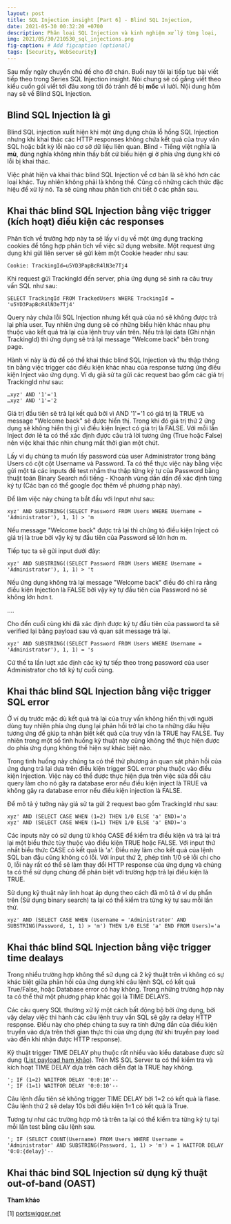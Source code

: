 ```yaml
---
layout: post
title: SQL Injection insight [Part 6] - Blind SQL Injection,
date: 2021-05-30 00:32:20 +0700
description: Phân loại SQL Injection và kinh nghiệm xử lý từng loại,
img: 2021/05/30/210530_sql_injections.png
fig-caption: # Add figcaption (optional)
tags: [Security, WebSecurity]
---
```

Sau mấy ngày chuyển chủ đề cho đỡ chán. Buổi nay tôi lại tiếp tục bài viết tiếp theo trong Series SQL Injection insight. Nói chung sẽ cố gắng viết theo kiểu cuốn gói viết tới đâu xong tới đó tránh để bị **mốc** vì lười. Nội dung hôm nay sẽ về Blind SQL Injection.


## Blind SQL Injection là gì
Blind SQL injection xuất hiện khi một ứng dụng chứa lỗ hổng SQL Injection nhưng khi khai thác các HTTP responses không chứa kết quả của truy vấn SQL hoặc bất kỳ lỗi nào cơ sở dữ liệu liên quan. Blind - Tiếng việt nghĩa là **mù**, đúng nghĩa không nhìn thấy bất cứ biểu hiện gì ở phía ứng dụng khi cõ lỗi bị khai thác.

Việc phát hiện và khai thác blind SQL Injection về cơ bản là sẽ khó hơn các loại khác. Tuy nhiên không phải là không thể. Cũng có những cách thức đặc hiệu để xử lý nó. Ta sẽ cùng nhau phân tích chi tiết ở các phần sau.

## Khai thác blind SQL Injection bằng việc trigger (kích hoạt) điều kiện các responses

Phân tích về trường hợp này ta sẽ lấy ví dụ về một ứng dụng tracking cookies để tổng hợp phân tích về việc sử dụng website. Một request ứng dụng khi gửi liên server sẽ gửi kèm một Cookie header như sau:

```
Cookie: TrackingId=u5YD3PapBcR4lN3e7Tj4
```
Khi request gửi TrackingId đến server, phía ứng dụng sẽ sinh ra câu truy vấn SQL như sau:

```
SELECT TrackingId FROM TrackedUsers WHERE TrackingId = 'u5YD3PapBcR4lN3e7Tj4'
```
Query này chứa lỗi SQL Injection nhưng kết quả của nó sẽ không được trả lại phía user. Tuy nhiên ứng dụng sẽ có những biểu hiện khác nhau phụ thuộc vào kết quả trả lại của lệnh truy vấn trên. Nếu trả lại data (Ghi nhận TrackingId) thì ứng dụng sẽ trả lại message "Welcome back" bên trong page.

Hành vi này là đủ để có thể khai thác blind SQL Injection và thu thập thông tin bằng việc trigger các điều kiện khác nhau của response tương ứng điều kiện Inject vào ứng dụng. Ví dụ giả sử ta gửi các request bao gồm các giá trị TrackingId như sau:

```
…xyz' AND '1'='1
…xyz' AND '1'='2
```
Giá trị đầu tiên sẽ trả lại kết quả bởi vì AND '1'='1 có giá trị là TRUE và message "Welcome back" sẽ được hiển thị. Trong khi đó giá trị thứ 2 ứng dụng sẽ không hiển thị gì vì điều kiện Inject có giá trị là FALSE. Với mỗi lần Inject đơn lẻ ta có thể xác định được câu trả lời tương ứng (True hoặc False) nên việc khai thác nhìn chung mất thời gian một chút.

Lấy ví dụ chúng ta muốn lấy password của user Administrator trong bảng Users có cột cột Username và Password. Ta có thể thực việc này bằng việc gửi một tá các inputs để test nhầm thu thập từng ký tự của Password bằng thuật toán Binary Search nổi tiếng - Khoanh vùng dần dần để xác định từng ký tự (Các bạn có thể google đọc thêm về phương pháp này). 

Để làm việc này chúng ta bắt đầu với Input như sau:

```
xyz' AND SUBSTRING((SELECT Password FROM Users WHERE Username = 'Administrator'), 1, 1) > 'm
```

Nếu message "Welcome back" được trả lại thì chứng tỏ điều kiện Inject có giá trị là true bởi vậy ký tự đầu tiên của Password sẽ lớn hơn m.

Tiếp tục ta sẽ gửi input dưới đây:

```
xyz' AND SUBSTRING((SELECT Password FROM Users WHERE Username = 'Administrator'), 1, 1) > 't
```

Nếu ứng dụng không trả lại message "Welcome back" điều đó chỉ ra rằng điều kiện Injection là FALSE bởi vậy ký tự đầu tiên của Password nó sẽ không lớn hơn t.

....

Cho đến cuối cùng khi đã xác định được ký tự đầu tiên của password ta sẽ verified lại bằng payload sau và quan sát message trả lại.

```
xyz' AND SUBSTRING((SELECT Password FROM Users WHERE Username = 'Administrator'), 1, 1) = 's
```

Cứ thế ta lần lượt xác định các ký tự tiếp theo trong password của user Administrator cho tới ký tự cuối cùng.

## Khai thác blind SQL Injection bằng việc trigger SQL error


Ở ví dụ trước mặc dù kết quả trả lại của truy vấn không hiển thị với người dùng tuy nhiên phía ứng dụng lại phản hồi trở lại cho ta những dấu hiệu tương ứng để giúp ta nhận biết kết quả của truy vấn là TRUE hay FALSE. Tuy nhiên trong một số tình huống kỹ thuật này cũng không thể thực hiện được do phía ứng dụng không thể hiện sự khác biệt nào. 

Trong tình huống này chúng ta có thể thử phương án quan sát phản hồi của ứng dụng trả lại dựa trên điều kiện trigger SQL error phụ thuộc vào điều kiện Injection. Việc này có thể được thực hiện dựa trên việc sửa đổi câu query làm cho nó gây ra database eror nếu điều kiện inject là TRUE và không gây ra database error nếu điều kiện injection là FALSE.

Để mô tả ý tưởng này giả sử ta gửi 2 request bao gồm TrackingId như sau:

```
xyz' AND (SELECT CASE WHEN (1=2) THEN 1/0 ELSE 'a' END)='a
xyz' AND (SELECT CASE WHEN (1=1) THEN 1/0 ELSE 'a' END)='a
```
Các inputs này có sử dụng từ khóa CASE để kiểm tra điều kiện và trả lại trả lại một biểu thức tùy thuộc vào điều kiện TRUE hoặc FALSE. Với input thứ nhất biểu thức CASE có kết quả là 'a'. Điều này làm cho kết quả của lệnh SQL ban đầu cũng không có lỗi. Với input thứ 2, phép tính 1/0 sẽ lỗi chi cho 0, lỗi này rất có thể sẽ làm thay đổi HTTP response của ứng dụng và chúng ta có thể sử dụng chúng để phân biệt với trường hợp trả lại điều kiện là TRUE.

Sử dụng kỹ thuật này linh hoạt áp dụng theo cách đã mô tả ở ví dụ phần trên (Sử dụng binary search) ta lại có thể kiểm tra từng ký tự sau mỗi lần thử.

```
xyz' AND (SELECT CASE WHEN (Username = 'Administrator' AND SUBSTRING(Password, 1, 1) > 'm') THEN 1/0 ELSE 'a' END FROM Users)='a
```

## Khai thác blind SQL Injection bằng việc trigger time dealays

Trong nhiều trường hợp không thể sử dụng cả 2 kỹ thuật trên vì không có sự khác biệt giữa phản hồi của ứng dụng khi câu lệnh SQL có kết quả True/False, hoặc Database error có hay không. Trong những trường hợp này ta có thể thử một phương pháp khác gọi là TIME DELAYS.

Các câu query SQL thường xử lý một cách bất động bộ bởi ứng dụng, bởi vậy delay việc thi hành các câu lệnh truy vấn SQL sẽ gây ra delay HTTP response. Điều này cho phép chúng ta suy ra tính đứng đắn của điều kiện truyền vào dựa trên thời gian thực thi của ứng dụng (từ khi truyển pay load vào đến khi nhận được HTTP response).

Kỹ thuật trigger TIME DELAY phụ thuộc rất nhiều vào kiểu database được sử dụng ([List payload ham khảo](https://portswigger.net/web-security/sql-injection/cheat-sheet)). Trên MS SQL Server ta có thể kiểm tra và kích hoạt TIME DELAY dựa trên cách diễn đạt là TRUE hay không.

```
'; IF (1=2) WAITFOR DELAY '0:0:10'--
'; IF (1=1) WAITFOR DELAY '0:0:10'--
```

Câu lệnh đầu tiên sẽ không trigger TIME DELAY bởi 1=2 có kết quả là flase. Câu lệnh thứ 2 sẽ delay 10s bởi điều kiện 1=1 có kết quả là True.

Tương tự như các trường hợp mô tả trên ta lại có thể kiểm tra từng ký tự tại mỗi lần test bằng câu lệnh sau.

```
'; IF (SELECT COUNT(Username) FROM Users WHERE Username = 'Administrator' AND SUBSTRING(Password, 1, 1) > 'm') = 1 WAITFOR DELAY '0:0:{delay}'--
```




## Khai thác bind SQL Injection sử dụng kỹ thuật out-of-band (OAST) 


**Tham khảo**

[1] [portswigger.net](https://portswigger.net/web-security/sql-injection/blind)